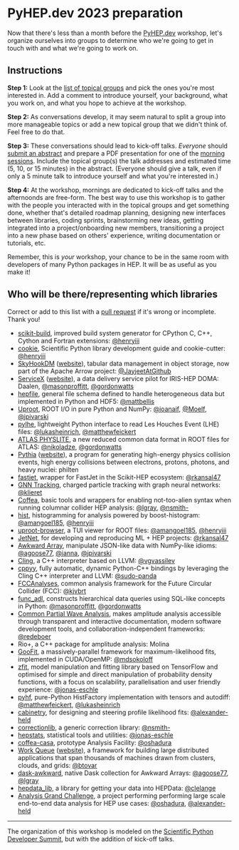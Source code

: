 # PyHEP.dev 2023 preparation

Now that there's less than a month before the [PyHEP.dev](https://indico.cern.ch/e/PyHEP2023.dev) workshop, let's organize ourselves into groups to determine who we're going to get in touch with and what we're going to work on.

## Instructions

**Step 1:** Look at the [list of topical groups](https://github.com/jpivarski/PyHEP.dev/issues?q=is%3Aopen+is%3Aissue+label%3A2023+label%3Atopical-group) and pick the ones you're most interested in. Add a comment to introduce yourself, your background, what you work on, and what you hope to achieve at the workshop.

**Step 2:** As conversations develop, it may seem natural to split a group into more manageable topics or add a new topical group that we didn't think of. Feel free to do that.

**Step 3:** These conversations should lead to kick-off talks. _Everyone_ should [submit an abstract](https://indico.cern.ch/event/1234156/abstracts/) and prepare a PDF presentation for one of the [morning sessions](https://indico.cern.ch/event/1234156/timetable/#20230725.detailed). Include the topical group(s) the talk addresses and estimated time (5, 10, or 15 minutes) in the abstract. (Everyone should give a talk, even if only a 5 minute talk to introduce yourself and what you're interested in.)

**Step 4:** At the workshop, mornings are dedicated to kick-off talks and the afternoonds are free-form. The best way to use this workshop is to gather with the people you interacted with in the topical groups and get something done, whether that's detailed roadmap planning, designing new interfaces between libraries, coding sprints, brainstorming new ideas, getting integrated into a project/onboarding new members, transitioning a project into a new phase based on others' experience, writing documentation or tutorials, etc.

Remember, this is _your_ workshop, your chance to be in the same room with developers of many Python packages in HEP. It will be as useful as you make it!

## Who will be there/representing which libraries

Correct or add to this list with a [pull request](https://github.com/jpivarski/PyHEP.dev/pulls) if it's wrong or incomplete. Thank you!

- [scikit-build](https://github.com/scikit-build/scikit-build), improved build system generator for CPython C, C++, Cython and Fortran extensions: [@henryiii](https://github.com/henryiii)
- [cookie](https://github.com/scientific-python/cookie), Scientific Python library development guide and cookie-cutter: [@henryiii](https://github.com/henryiii)
- [SkyHookDM](https://github.com/apache/arrow/tree/main/cpp/src/skyhook) ([website](https://sites.google.com/view/skyhookdm/home)), tabular data management in object storage, now part of the Apache Arrow project: [@JayjeetAtGithub](https://github.com/JayjeetAtGithub)
- [ServiceX](https://github.com/ssl-hep/ServiceX) ([website](https://iris-hep.org/projects/servicex.html)), a data delivery service pilot for IRIS-HEP DOMA: Daalen, [@masonproffitt](https://github.com/masonproffitt), [@gordonwatts](https://github.com/gordonwatts)
- [hepfile](https://github.com/mattbellis/hepfile), general file schema defined to handle heterogeneous data but implemented in Python and HDF5: [@mattbellis](https://github.com/mattbellis)
- [Uproot](https://github.com/scikit-hep/uproot5), ROOT I/O in pure Python and NumPy: [@ioanaif](https://github.com/ioanaif), [@Moelf](https://github.com/Moelf), [@jpivarski](https://github.com/jpivarski)
- [pylhe](https://github.com/scikit-hep/pylhe), lightweight Python interface to read Les Houches Event (LHE) files: [@lukasheinrich](https://github.com/lukasheinrich), [@matthewfeickert](https://github.com/matthewfeickert)
- [ATLAS PHYSLITE](https://indico.jlab.org/event/459/contributions/11586), a new reduced common data format in ROOT files for ATLAS: [@nikoladze](https://github.com/nikoladze), [@gordonwatts](https://github.com/gordonwatts)
- [Pythia](https://gitlab.com/Pythia8) ([website](https://pythia.org/)), a program for generating high-energy physics collision events, high energy collisions between electrons, protons, photons, and heavy nuclei: philten
- [fastjet](https://github.com/scikit-hep/fastjet), wrapper for FastJet in the Scikit-HEP ecosystem: [@rkansal47](https://github.com/rkansal47)
- [GNN Tracking](https://github.com/gnn-tracking), charged particle tracking with graph neural networks: [@klieret](https://github.com/klieret)
- [Coffea](https://github.com/CoffeaTeam/coffea), basic tools and wrappers for enabling not-too-alien syntax when running columnar collider HEP analysis: [@lgray](https://github.com/lgray), [@nsmith-](https://github.com/nsmith-)
- [hist](https://github.com/scikit-hep/hist), histogramming for analysis powered by boost-histogram: [@amangoel185](https://github.com/amangoel185), [@henryiii](https://github.com/henryiii)
- [uproot-browser](https://github.com/scikit-hep/uproot-browser), a TUI viewer for ROOT files: [@amangoel185](https://github.com/amangoel185), [@henryiii](https://github.com/henryiii)
- [JetNet](https://github.com/jet-net/JetNet), for developing and reproducing ML + HEP projects: [@rkansal47](https://github.com/rkansal47)
- [Awkward Array](https://github.com/scikit-hep/awkward), manipulate JSON-like data with NumPy-like idioms: [@agoose77](https://github.com/agoose77), [@ianna](https://github.com/ianna), [@jpivarski](https://github.com/jpivarski)
- [Cling](https://github.com/root-project/cling), a C++ interpreter based on LLVM: [@vgvassilev](https://github.com/vgvassilev)
- [cppyy](https://github.com/wlav/cppyy), fully automatic, dynamic Python-C++ bindings by leveraging the Cling C++ interpreter and LLVM: [@sudo-panda](https://github.com/sudo-panda)
- [FCCAnalyses](https://github.com/HEP-FCC/FCCAnalyses), common analysis framework for the Future Circular Collider (FCC): [@kjvbrt](https://github.com/kjvbrt)
- [func_adl](https://github.com/iris-hep/func_adl), constructs hierarchical data queries using SQL-like concepts in Python: [@masonproffitt](https://github.com/masonproffitt), [@gordonwatts](https://github.com/gordonwatts)
- [Common Partial Wave Analysis](https://github.com/ComPWA), makes amplitude analysis accessible through transparent and interactive documentation, modern software development tools, and collaboration-independent frameworks: [@redeboer](https://github.com/redeboer)
- Rio+, a C++ package for amplitude analysis: Molina
- [GooFit](https://github.com/goofit/goofit), a massively-parallel framework for maximum-likelihood fits, implemented in CUDA/OpenMP: [@mdsokoloff](https://github.com/mdsokoloff)
- [zfit](https://github.com/zfit/zfit), model manipulation and fitting library based on TensorFlow and optimised for simple and direct manipulation of probability density functions, with a focus on scalability, parallelisation and user friendly experience: [@jonas-eschle](https://github.com/jonas-eschle)
- [pyhf](https://github.com/scikit-hep/pyhf), pure-Python HistFactory implementation with tensors and autodiff: [@matthewfeickert](https://github.com/matthewfeickert), [@lukasheinrich](https://github.com/lukasheinrich)
- [cabinetry](https://github.com/scikit-hep/cabinetry), for designing and steering profile likelihood fits: [@alexander-held](https://github.com/alexander-held)
- [correctionlib](https://github.com/cms-nanoaod/correctionlib), a generic correction library: [@nsmith-](https://github.com/nsmith-)
- [hepstats](https://github.com/scikit-hep/hepstats), statistical tools and utilities: [@jonas-eschle](https://github.com/jonas-eschle)
- [coffea-casa](https://github.com/CoffeaTeam/coffea-casa), prototype Analysis Facility: [@oshadura](https://github.com/oshadura)
- [Work Queue](https://github.com/cooperative-computing-lab/cctools/tree/master/work_queue) ([website](http://ccl.cse.nd.edu/software/workqueue/)), a framework for building large distributed applications that span thousands of machines drawn from clusters, clouds, and grids: [@btovar](https://github.com/btovar)
- [dask-awkward](https://github.com/dask-contrib/dask-awkward), native Dask collection for Awkward Arrays: [@agoose77](https://github.com/agoose77), [@lgray](https://github.com/lgray)
- [hepdata_lib](https://github.com/HEPData/hepdata_lib), a library for getting your data into HEPData: [@clelange](https://github.com/clelange)
- [Analysis Grand Challenge](https://github.com/iris-hep/analysis-grand-challenge), a project performing performing large scale end-to-end data analysis for HEP use cases: [@oshadura](https://github.com/oshadura), [@alexander-held](https://github.com/alexander-held)

-----------------

The organization of this workshop is modeled on the [Scientific Python Developer Summit](https://github.com/scientific-python/summit-2023), but with the addition of kick-off talks.
